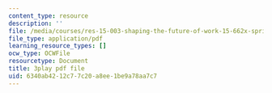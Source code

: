 ```yaml
---
content_type: resource
description: ''
file: /media/courses/res-15-003-shaping-the-future-of-work-15-662x-spring-2016/6340ab4212c77c20a8ee1be9a78aa7c7_XWFocLnBdhM.pdf
file_type: application/pdf
learning_resource_types: []
ocw_type: OCWFile
resourcetype: Document
title: 3play pdf file
uid: 6340ab42-12c7-7c20-a8ee-1be9a78aa7c7
---
```

